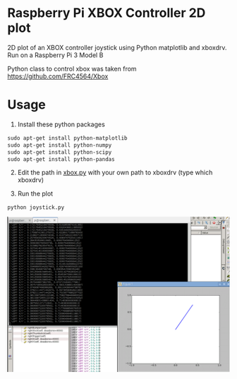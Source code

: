 # Raspberry Pi XBOX Controller 2D plot
2D plot of an XBOX controller joystick using Python matplotlib and xboxdrv.
Run on a Raspberry Pi 3 Model B

Python class to control xbox was taken from https://github.com/FRC4564/Xbox

# Usage
1) Install these python packages
```
sudo apt-get install python-matplotlib
sudo apt-get install python-numpy
sudo apt-get install python-scipy
sudo apt-get install python-pandas
```
2) Edit the path in [xbox.py](xbox.py#L37) with your own path to xboxdrv (type which xboxdrv)

3) Run the plot
```
python joystick.py
```


![](https://github.com/cookacounty/xbox-controller-2D-plot/blob/master/2016-05-10%2023_27_37-raspberrypi_0%20-%20VNC%20Viewer.png?raw=true)
